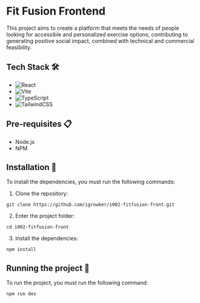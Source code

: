 # Fit Fusion Frontend

This project aims to create a platform that meets the needs of people looking for accessible and personalized exercise options, contributing to generating positive social impact, combined with technical and commercial feasibility.

## Tech Stack 🛠️

- ![React](https://img.shields.io/badge/react-%2320232a.svg?style=for-the-badge&logo=react&logoColor=%2361DAFB)
- ![Vite](https://img.shields.io/badge/vite-%23646CFF.svg?style=for-the-badge&logo=vite&logoColor=white)
- ![TypeScript](https://img.shields.io/badge/typescript-%23007ACC.svg?style=for-the-badge&logo=typescript&logoColor=white)
- ![TailwindCSS](https://img.shields.io/badge/tailwindcss-%2338B2AC.svg?style=for-the-badge&logo=tailwind-css&logoColor=white)

## Pre-requisites 📋

- Node.js
- NPM

## Installation 🔧

To install the dependencies, you must run the following commands:

1. Clone the repository:

```
git clone https://github.com/igrowker/i002-fitfusion-front.git
```

2. Enter the project folder:
```
cd i002-fitfusion-front
```

3. Install the dependencies:
```
npm install
```

## Running the project 🚀

To run the project, you must run the following command:

```
npm run dev
```